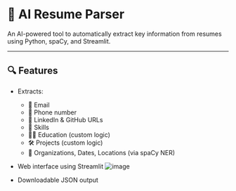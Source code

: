 # 📄 AI Resume Parser

An AI-powered tool to automatically extract key information from resumes using Python, spaCy, and Streamlit.

---

## 🔍 Features

- Extracts:
  - 📧 Email
  - 📱 Phone number
  - 🔗 LinkedIn & GitHub URLs
  - 🧠 Skills
  - 🧑‍🎓 Education (custom logic)
  - 🛠️ Projects (custom logic)
  - 🏢 Organizations, Dates, Locations (via spaCy NER)
- Web interface using Streamlit
 ![image](https://github.com/user-attachments/assets/16c7090a-c879-43aa-8d29-74e7ff692bf2)

- Downloadable JSON output


